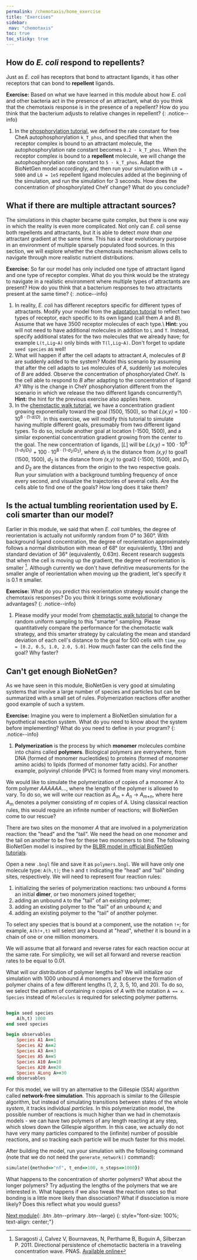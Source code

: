 ```yaml
---
permalink: /chemotaxis/home_exercise
title: "Exercises"
sidebar:
 nav: "chemotaxis"
toc: true
toc_sticky: true
---
```


## How do *E. coli* respond to repellents?

Just as *E. coli* has receptors that bond to attractant ligands, it has other receptors that can bond to **repellent** ligands.

**Exercise:** Based on what we have learned in this module about how *E. coli* and other bacteria act in the presence of an attractant, what do you think that the chemotaxis response is in the presence of a repellent? How do you think that the bacterium adjusts to relative changes in repellent?
{: .notice--info}

1. In the [phosphorylation tutorial](tutorial_phos), we defined the rate constant for free CheA autophosphorylation `k_T_phos`, and specified that when the receptor complex is bound to an attractant molecule, the autophosphorylation rate constant becomes `0.2 · k_T_phos`. When the receptor complex is bound to a **repellent** molecule, we will change the autophosphorylation rate constant to `5 · k_T_phos`. Adapt the BioNetGen model accordingly, and then run your simulation with `L0 = 5000` and `L0 = 1e5` repellent ligand molecules added at the beginning of the simulation, and run the simulation for 3 seconds. How does the concentration of phosphorylated CheY change? What do you conclude?

## What if there are multiple attractant sources?

The simulations in this chapter became quite complex, but there is one way in which the reality is even more complicated. Not only can *E. coli* sense both repellents and attractants, but it is able to detect *more than one* attractant gradient at the same time.  This has a clear evolutionary purpose in an environment of multiple sparsely populated food sources. In this section, we will explore whether the chemotaxis mechanism allows cells to navigate through more realistic nutrient distributions.

**Exercise:** So far our model has only included one type of attractant ligand and one type of receptor complex. What do you think would be the strategy to navigate in a realistic environment where multiple types of attractants are present? How do you think that a bacterium responses to two attractants present at the same time?
{: .notice--info}

1. In reality, *E. coli* has different receptors specific for different types of attractants. Modify your model from the [adaptation tutorial](tutorial_senseadap) to reflect two types of receptor, each specific to its own ligand (call them *A* and *B*). Assume that we have 3500 receptor molecules of each type.\\
 **Hint:** you will not need to have additional molecules in addition to `L` and `T`. Instead, specify additional states for the two molecules that we already have; for example `L(t,Lig~A)` only binds with `T(l,Lig~A)`. Don't forget to update `seed species` as well!
2. What will happen if after the cell adapts to attractant *A*, molecules of *B* are  suddenly added to the system? Model this scenario by assuming that after the cell adapts to `1e6` molecules of *A*, suddenly `1e6` molecules of *B* are added. Observe the concentration of phosphorylated CheY. Is the cell able to respond to *B* after adapting to the concentration of ligand *A*? Why is the change in CheY phosphorylation different from the scenario in which we release the two different ligands concurrently?\\
 **Hint:** the hint for the previous exercise also applies here.
3. In the [chemotactic walk tutorial](tutorial_walk), we have a concentration gradient growing exponentially toward the goal (1500, 1500), so that *L(x,y)* = 100 · 10<sup>8 · (1-*d*/*D*)</sup>. In this exercise, we will modify this tutorial to simulate having multiple different goals, presumably from two different ligand types. To do so, include another goal at location (-1500, 1500), and a similar exponential concentration gradient growing from the center to the goal. The new concentration of ligands, [*L*] will be *L(x,y)* = 100 · 10<sup>8 · (1-*d*<sub>1</sub>/*D*<sub>1</sub>)</sup> + 100 · 10<sup>8 · (1-*d*<sub>2</sub>/*D*<sub>2</sub>)</sup>, where *d*<sub>1</sub> is the distance from *(x,y)* to goal1 (1500, 1500), *d*<sub>2</sub> is the distance from *(x,y)* to goal2 (-1500, 1500), and *D*<sub>1</sub> and *D*<sub>2</sub> are the distances from the origin to the two respective goals. Run your simulation with a background tumbling frequency of once every second, and visualize the trajectories of several cells. Are the cells able to find one of the goals? How long does it take them?

## Is the actual tumbling reorientation used by E. coli smarter than our model?

Earlier in this module, we said that when *E. coli* tumbles, the degree of reorientation is actually not uniformly random from 0° to 360°. With background ligand concentration, the degree of reorientation approximately follows a normal distribution with mean of 68° (or equivalently, 1.19π) and standard deviation of 36° (equivalently, 0.63π). Recent research suggests that when the cell is moving up the gradient, the degree of reorientation is smaller [^Saragosti2011]. Although currently we don't have definitive measurements for the smaller angle of reorientation when moving up the gradient, let's specify it is 0.1 π smaller. 

**Exercise:** What do you predict this reorientation strategy would change the chemotaxis responses? Do you think it brings some evolutionary advantages?
{: .notice--info}

1. Please modify your model from [chemotactic walk tutorial](tutorial_walk) to change the random uniform sampling to this "smarter" sampling. Please quantitatively compare the performance for the chemotactic walk strategy, and this smarter strategy by calculating the mean and standard deviation of each cell's distance to the goal for 500 cells with `time_exp = [0.2, 0.5, 1.0, 2.0, 5.0]`. How much faster can the cells find the goal? Why faster?

## Can't get enough BioNetGen?

As we have seen in this module, BioNetGen is very good at simulating systems that involve a large number of species and particles but can be summarized with a small set of rules. Polymerization reactions offer another good example of such a system.

**Exercise:** Imagine you were to implement a BioNetGen simulation for a hypothetical reaction system. What do you need to know about the system before implementing? What do you need to define in your program?
{: .notice--info}

1. **Polymerization** is the process by which **monomer** molecules combine into chains called **polymers**. Biological polymers are everywhere, from DNA (formed of monomer nucleotides) to proteins (formed of monomer amino acids) to lipids (formed of monomer fatty acids). For another example, polyvinyl chloride (PVC) is formed from many vinyl monomers.

We would like to simulate the polymerization of copies of a monomer *A* to form polymer *AAAAAA*..., where the length of the polymer is allowed to vary. To do so, we will write our reaction as *A*<sub><em>m</em></sub> + *A*<sub><em>n</em></sub> -> *A*<sub><em>m</em>+<em>n</em></sub>, where here *A*<sub>m</sub> denotes a polymer consisting of *m* copies of *A*. Using classical reaction rules, this would require an infinite number of reactions; will BioNetGen come to our rescue?

There are two sites on the monomer *A* that are involved in a polymerization reaction: the "head" and the "tail". We need the head on one monomer and the tail on another to be free for these two monomers to bind. The following BioNetGen model is inspired by the [BLBR model in official BioNetGen tutorials](https://github.com/RuleWorld/BNGTutorial/blob/master/CBNGL/BLBR.bngl).

Open a new `.bngl` file and save it as `polymers.bngl`. We will have only one molecule type: `A(h,t)`; the `h` and `t` indicating the "head" and "tail" binding sites, respectively. We will need to represent four reaction rules:

1. initializing the series of polymerization reactions: two unbound `A` forms an initial **dimer**, or two monomers joined together;
2. adding an unbound `A` to the "tail" of an existing polymer;
3. adding an existing polymer to the "tail" of an unbound `A`; and
4. adding an existing polymer to the "tail" of another polymer.

To select any species that is bound at a component, use the notation `!+`; for example, `A(h!+,t)` will select any `A` bound at "head", whether it is bound in a chain of one or one million monomers.

We will assume that all forward and reverse rates for each reaction occur at the same rate. For simplicity, we will set all forward and reverse reaction rates to be equal to 0.01.

What will our distribution of polymer lengths be? We will initialize our simulation with 1000 unbound *A* monomers and observe the formation of polymer chains of a few different lengths (1, 2, 3, 5, 10, and 20).  To do so, we select the pattern of containing *n* copies of *A* with the notation `A == x`. `Species` instead of `Molecules` is required for selecting polymer patterns.

~~~ ruby

begin seed species
	A(h,t) 1000
end seed species

begin observables
	Species A1 A==1
	Species A2 A==2
	Species A3 A==3
	Species A5 A==5
	Species A10 A==10
	Species A20 A==20
	Species ALong A>=30
end observables
~~~

For this model, we will try an alternative to the Gillespie (SSA) algorithm called **network-free simulation**. This approach is similar to the Gillespie algorithm, but instead of simulating transitions between states of the whole *system*, it tracks individual *particles*. In this polymerization model, the possible number of reactions is much higher than we had in chemotaxis models - we can have two polymers of any length reacting at any step, which slows down the Gillespie algorithm. In this case, we actually do not have very many particles compared to the (infinite) number of possible reactions, and so tracking each particle will be much faster for this model.

After building the model, run your simulation with the following command (note that we do not need the `generate_network()` command):

~~~ ruby
simulate({method=>"nf", t_end=>100, n_steps=>1000})
~~~

What happens to the concentration of shorter polymers? What about the longer polymers? Try adjusting the lengths of the polymers that we are interested in. What happens if we also tweak the reaction rates so that bonding is a little more likely than dissociation? What if dissociation is more likely? Does this reflect what you would guess?



[^Saragosti2011]: Saragosti J, Calvez V, Bournaveas, N, Perthame B, Buguin A, Silberzan P. 2011. Directional persistence of chemotactic bacteria in a traveling concentration wave. PNAS. [Available online](https://www.pnas.org/content/pnas/108/39/16235.full.pdf)

[^Saragosti2012]: Saragosti J., Siberzan P., Buguin A. 2012. Modeling *E. coli* tumbles by rotational diffusion. Implications for chemotaxis. PLoS One 7(4):e35412. [available online](https://www.ncbi.nlm.nih.gov/pmc/articles/PMC3329434/).

[^Berg1972]: Berg HC, Brown DA. 1972. Chemotaxis in Escherichia coli analysed by three-dimensional tracking. Nature. [Available online](https://www.nature.com/articles/239500a0)

[^Baker2005]: Baker MD, Wolanin PM, Stock JB. 2005. Signal transduction in bacterial chemotaxis. BioEssays 28:9-22. [Available online](https://pubmed.ncbi.nlm.nih.gov/16369945/)


[Next module](../coronavirus/home){: .btn .btn--primary .btn--large}
{: style="font-size: 100%; text-align: center;"}

